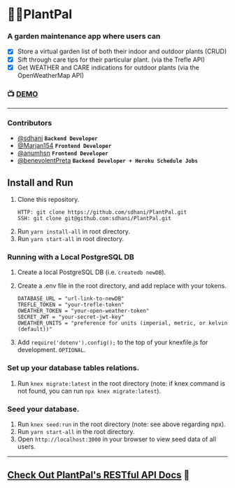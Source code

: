 # :seedling::sunflower:PlantPal

### A garden maintenance app where users can
- [x] Store a virtual garden list of both their indoor and outdoor plants (CRUD)
- [x] Sift through care tips for their particular plant. (via the Trefle API)
- [x] Get WEATHER and CARE indications for outdoor plants (via the OpenWeatherMap API)

### :tv: [DEMO](https://plant-pals.herokuapp.com)

---
### Contributors
- [@sdhani](https://github.com/sdhani) **`Backend Developer`**
- [@Marjan154](https://github.com/Marjan154) **`Frontend Developer`**
- [@anumhsn](https://github.com/anumhsn) **`Frontend Developer`**
- [@benevolentPreta](https://github.com/benevolentPreta) **`Backend Developer + Heroku Schedule Jobs`**


## Install and Run
1. Clone this repository.
    ```
    HTTP: git clone https://github.com/sdhani/PlantPal.git
    SSH: git clone git@github.com:sdhani/PlantPal.git
    ``` 
1. Run `yarn install-all` in root directory.
1. Run `yarn start-all` in root directory.

### Running with a Local PostgreSQL DB
1. Create a local PostgreSQL DB (i.e. `createdb newDB`).
1. Create a .env file in the root directory, and add replace with your tokens.

    ```
    DATABASE_URL = "url-link-to-newDB"
    TREFLE_TOKEN = "your-trefle-token"
    OWEATHER_TOKEN = "your-open-weather-token"
    SECRET_JWT = "your-secret-jwt-key"
    OWEATHER_UNITS = "preference for units (imperial, metric, or kelvin (default))"
    ```
1. Add `require('dotenv').config();` to the top of your knexfile.js for development. `OPTIONAL`. 

### Set up your database tables relations. 
1. Run `knex migrate:latest` in the root directory 
(note: if knex command is not found, you can run `npx knex migrate:latest`).

### Seed your database. 
1. Run `knex seed:run` in the root directory (note: see above regarding npx).
1. Run `yarn start-all` in the root directory. 
1. Open `http://localhost:3000` in your browser to view seed data of all users.

---

## [Check Out PlantPal's RESTful API Docs](https://github.com/sdhani/PlantPal/blob/master/routes/RESTful_API_Docs.md) :tada:
